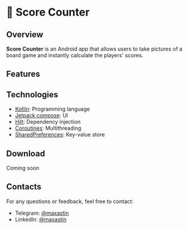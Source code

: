 # 🎲 Score Counter

## Overview

**Score Counter** is an Android app that allows users to take pictures of a board game and instantly calculate the players' scores.

## Features

## Technologies
- [Kotlin](https://kotlinlang.org/): Programming language
- [Jetpack compose](https://developer.android.com/jetpack/compose): UI
- [Hilt](https://dagger.dev/hilt/): Dependency injection
- [Coroutines](https://github.com/Kotlin/kotlinx.coroutines): Multithreading
- [SharedPreferences](https://developer.android.com/reference/android/content/SharedPreferences): Key-value store

## Download

Coming soon

## Contacts

For any questions or feedback, feel free to contact:

- Telegram: [@maxastin](https://t.me/maxastin)
- LinkedIn: [@maxastin](https://www.linkedin.com/in/maxastin/)
